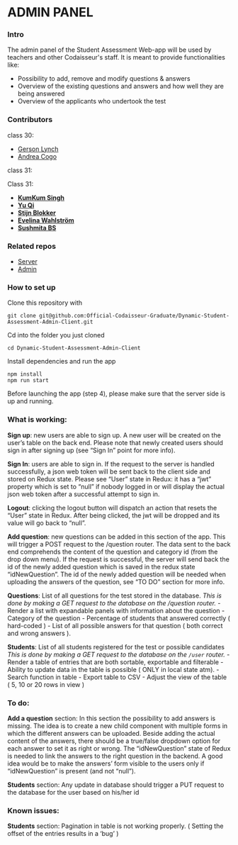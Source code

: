 # ADMIN PANEL

### Intro

The admin panel of the Student Assessment Web-app will be used by teachers and other Codaisseur's staff. It is meant to provide functionalities like:

- Possibility to add, remove and modify questions & answers
- Overview of the existing questions and answers and how well they are being answered 
- Overview of the applicants who undertook the test 

### Contributors

class 30:

- [Gerson Lynch](https://www.github.com/gersly)
- [Andrea Cogo](https://www.github.com/anderara)

class 31:

Class 31: 
- **[KumKum Singh](https://github.com/kumkumsingh)**
- **[Yu Qi](https://github.com/qiyu1987)**
- **[Stijn Blokker](https://github.com/stijnblokker)**
- **[Evelina Wahlström](https://github.com/evelinawahlstrom)**
- **[Sushmita BS](https://github.com/sushmitha-b-s)**

### Related repos

- [Server](https://github.com/Official-Codaisseur-Graduate/Dynamic-Student-Assessment-Server)
- [Admin](https://github.com/Official-Codaisseur-Graduate/Dynamic-Student-Assessment-Admin-Client)

### How to set up

Clone this repository with 

```
git clone git@github.com:Official-Codaisseur-Graduate/Dynamic-Student-Assessment-Admin-Client.git
```

Cd into the folder you just cloned

```
cd Dynamic-Student-Assessment-Admin-Client

```

Install dependencies and run the app

```
npm install
npm run start
```

Before launching the app (step 4), please make sure that the server side is up and running.

### What is working:

**Sign up**: new users are able to sign up. A new user will be created on the user’s table on     the back end. Please note that newly created users should sign in after signing up (see      “Sign In” point for more info).

**Sign In**: users are able to sign in. If the request to the server is handled successfully,     a json web token will be sent back to the client side and stored on Redux state. Please     see “User” state in Redux: it has a “jwt” property which is set to “null” if nobody logged    in or will display the actual json web token after a successful attempt to sign in.

**Logout**: clicking the logout button will dispatch an action that resets the “User” state in    Redux. After being clicked, the jwt will be dropped and its value will go back to “null”. 

**Add question**: new questions can be added in this section of the app.
        This will trigger a POST request to the /question router. The data sent to the back end comprehends the content of the question and category id (from the drop down menu). If the request is successful, the server will send back the id of the newly added question which is saved in the redux state “idNewQuestion”. The id of the newly added question will be needed  when uploading the answers of the question, see “TO DO” section for more info.

**Questions**: List of all questions for the test stored in the database.
        *This is done by making a GET request to the database on the /question router.*
        - Render a list with expandable panels with information about the question
        - Category of the question
        - Percentage of students that answered correctly ( hard-coded )
        - List of all possible answers for that question ( both correct and wrong answers ).

**Students**: List of all students registered for the test or possible candidates
        *This is done by making a GET request to the database on the `/user` router.*
        - Render a table of entries that are both sortable, exportable and filterable
        - Ability to update data in the table is possible ( ONLY in local state atm).
        - Search function in table 
        - Export table to CSV
        - Adjust the view of the table ( 5, 10 or 20 rows in view )


### To do:

**Add a question** section:
        In this section the possibility to add answers is missing. The idea is to create a new child component with multiple forms in which the different answers can be uploaded. Beside adding the actual content of the answers, there should be a true/false dropdown option for each answer to set it as right or wrong. The “idNewQuestion” state of Redux is needed to link the answers to the right question in the backend. A good idea would be to make the answers’ form visible to the users only if “idNewQuestion” is present (and not “null”).

**Students** section:
        Any update in database should trigger a PUT request to the database for the user based on his/her id 


### Known issues:

**Students** section:
        Pagination in table is not working properly. ( Setting the offset of the entries results in a ‘bug’ )
